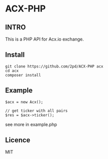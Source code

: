 # ACX-PHP
## INTRO
This is a PHP API for Acx.io exchange.

## Install
```
git clone https://github.com/2pd/ACX-PHP acx
cd acx
composer install
```

## Example
```
$acx = new Acx();

// get ticker with all pairs
$res = $acx->ticker();
```
see more in example.php

## Licence
MIT
